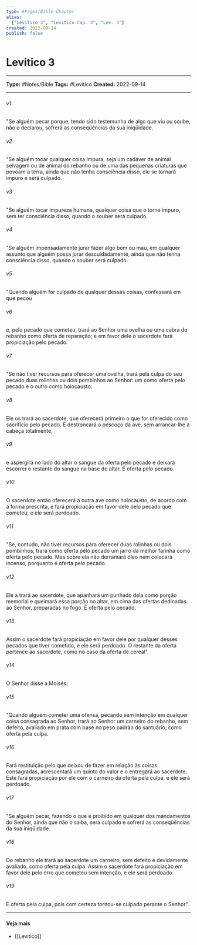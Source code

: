```yaml
---
type: #Pages/Bible-Chapter
alias:
  ["Levitico 3", "Levitico Cap. 3", "Lev. 3"]
created: 2022-09-14
publish: false
---
```


# Levitico 3

---

**Type:** #Notes/Bible
**Tags:** #Levitico
**Created:** 2022-09-14

---

###### v1
"Se alguém pecar porque, tendo sido testemunha de algo que viu ou soube, não o declarou, sofrerá as conseqüências da sua iniqüidade.
###### v2
"Se alguém tocar qualquer coisa impura, seja um cadáver de animal selvagem ou de animal do rebanho ou de uma das pequenas criaturas que povoam a terra, ainda que não tenha consciência disso, ele se tornará impuro e será culpado.
###### v3
"Se alguém tocar impureza humana, qualquer coisa que o torne impuro, sem ter consciência disso, quando o souber será culpado.
###### v4
"Se alguém impensadamente jurar fazer algo bom ou mau, em qualquer assunto que alguém possa jurar descuidadamente, ainda que não tenha consciência disso, quando o souber será culpado.
###### v5
"Quando alguém for culpado de qualquer dessas coisas, confessará em que pecou
###### v6
e, pelo pecado que cometeu, trará ao Senhor uma ovelha ou uma cabra do rebanho como oferta de reparação; e em favor dele o sacerdote fará propiciação pelo pecado.
###### v7
"Se não tiver recursos para oferecer uma ovelha, trará pela culpa do seu pecado duas rolinhas ou dois pombinhos ao Senhor: um como oferta pelo pecado e o outro como holocausto.
###### v8
Ele os trará ao sacerdote, que oferecerá primeiro o que for oferecido como sacrifício pelo pecado. E destroncará o pescoço da ave, sem arrancar-lhe a cabeça totalmente,
###### v9
e aspergirá no lado do altar o sangue da oferta pelo pecado e deixará escorrer o restante do sangue na base do altar. É oferta pelo pecado.
###### v10
O sacerdote então oferecerá a outra ave como holocausto, de acordo com a forma prescrita, e fará propiciação em favor dele pelo pecado que cometeu, e ele será perdoado.
###### v11
"Se, contudo, não tiver recursos para oferecer duas rolinhas ou dois pombinhos, trará como oferta pelo pecado um jarro da melhor farinha como oferta pelo pecado. Mas sobre ela não derramará óleo nem colocará incenso, porquanto é oferta pelo pecado.
###### v12
Ele a trará ao sacerdote, que apanhará um punhado dela como porção memorial e queimará essa porção no altar, em cima das ofertas dedicadas ao Senhor, preparadas no fogo. É oferta pelo pecado.
###### v13
Assim o sacerdote fará propiciação em favor dele por qualquer desses pecados que tiver cometido, e ele será perdoado. O restante da oferta pertence ao sacerdote, como no caso da oferta de cereal".
###### v14
O Senhor disse a Moisés:
###### v15
"Quando alguém cometer uma ofensa, pecando sem intenção em qualquer coisa consagrada ao Senhor, trará ao Senhor um carneiro do rebanho, sem defeito, avaliado em prata com base no peso padrão do santuário, como oferta pela culpa.
###### v16
Fará restituição pelo que deixou de fazer em relação às coisas consagradas, acrescentará um quinto do valor e o entregará ao sacerdote. Este fará propiciação por ele com o carneiro da oferta pela culpa, e ele será perdoado.
###### v17
"Se alguém pecar, fazendo o que é proibido em qualquer dos mandamentos do Senhor, ainda que não o saiba, será culpado e sofrerá as conseqüências da sua iniqüidade.
###### v18
Do rebanho ele trará ao sacerdote um carneiro, sem defeito e devidamente avaliado, como oferta pela culpa. Assim o sacerdote fará propiciação em favor dele pelo erro que cometeu sem intenção, e ele será perdoado.
###### v19
É oferta pela culpa, pois com certeza tornou-se culpado perante o Senhor".


---

#### Veja mais

- [[Levitico]]
